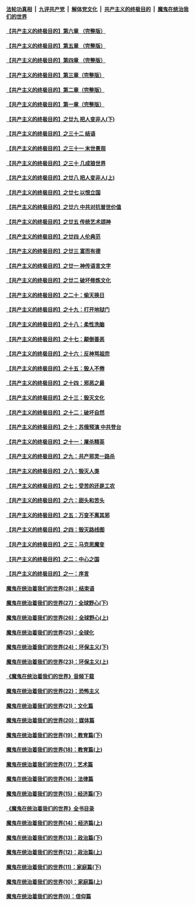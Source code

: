 

####  [法轮功真相](../../../../basic/blob/master/README.md?t=07011431) &nbsp;|&nbsp; [九评共产党](../../../../9ping.md/blob/master/README.md?t=07011431) &nbsp;|&nbsp; [解体党文化](../../../../jtdwh.md/blob/master/README.md?t=07011431)  &nbsp;|&nbsp; [共产主义的终极目的](../../../../gczydzjmd.md/blob/master/README.md?t=07011431) &nbsp;|&nbsp; [魔鬼在统治我们的世界](../../../../mgztzwmdsj.md/blob/master/README.md?t=07011431) 

#### [【共产主义的终极目的】第六章 （完整版）](../pages/nsc422/n11428913.md?t=07011431) 

#### [【共产主义的终极目的】第五章 （完整版）](../pages/nsc422/n11428912.md?t=07011431) 

#### [【共产主义的终极目的】第四章 （完整版）](../pages/nsc422/n11428907.md?t=07011431) 

#### [【共产主义的终极目的】第三章（完整版）](../pages/nsc422/n11428848.md?t=07011431) 

#### [【共产主义的终极目的】第二章（完整版）](../pages/nsc422/n11428831.md?t=07011431) 

#### [【共产主义的终极目的】第一章（完整版）](../pages/nsc422/n11417651.md?t=07011431) 

#### [【共产主义的终极目的】之廿九 把人变非人(下)](../pages/nsc422/n11344140.md?t=07011431) 

#### [【共产主义的终极目的】之三十二 结语](../pages/nsc422/n11360535.md?t=07011431) 

#### [【共产主义的终极目的】之三十一 末世景观](../pages/nsc422/n11351129.md?t=07011431) 

#### [【共产主义的终极目的】之三十 几成狼世界](../pages/nsc422/n11348280.md?t=07011431) 

#### [【共产主义的终极目的】之廿八 把人变非人(上)](../pages/nsc422/n11340492.md?t=07011431) 

#### [【共产主义的终极目的】之廿七 以恨立国](../pages/nsc422/n11336944.md?t=07011431) 

#### [【共产主义的终极目的】之廿六 中共对抗普世价值](../pages/nsc422/n11324785.md?t=07011431) 

#### [【共产主义的终极目的】之廿五 传统艺术颂神](../pages/nsc422/n11296396.md?t=07011431) 

#### [【共产主义的终极目的】之廿四 人伦典范](../pages/nsc422/n11296397.md?t=07011431) 

#### [【共产主义的终极目的】之廿三 富而有德](../pages/nsc422/n11283598.md?t=07011431) 

#### [【共产主义的终极目的】之廿一 神传语言文字](../pages/nsc422/n11263265.md?t=07011431) 

#### [【共产主义的终极目的】之廿二 破坏修炼文化](../pages/nsc422/n11245728.md?t=07011431) 

#### [【共产主义的终极目的】之二十：偷天换日](../pages/nsc422/n11238846.md?t=07011431) 

#### [【共产主义的终极目的】之十九：打开地狱门](../pages/nsc422/n11206376.md?t=07011431) 

#### [【共产主义的终极目的】之十八：柔性洗脑](../pages/nsc422/n11199994.md?t=07011431) 

#### [【共产主义的终极目的】之十七：颠倒善恶](../pages/nsc422/n11179782.md?t=07011431) 

#### [【共产主义的终极目的】之十六：反神骂祖宗](../pages/nsc422/n11166798.md?t=07011431) 

#### [【共产主义的终极目的】之十五：毁人不倦](../pages/nsc422/n11166792.md?t=07011431) 

#### [【共产主义的终极目的】之十四：邪恶之最](../pages/nsc422/n11150249.md?t=07011431) 

#### [【共产主义的终极目的】之十三：毁灭文化](../pages/nsc422/n11135227.md?t=07011431) 

#### [【共产主义的终极目的】之十二：破坏自然](../pages/nsc422/n11135214.md?t=07011431) 

#### [【共产主义的终极目的】之十：苏俄预演 中共登台](../pages/nsc422/n11118424.md?t=07011431) 

#### [【共产主义的终极目的】之十一：屠杀精英](../pages/nsc422/n11118442.md?t=07011431) 

#### [【共产主义的终极目的】之九：共产邪灵一路杀](../pages/nsc422/n11114139.md?t=07011431) 

#### [【共产主义的终极目的】之八：毁灭人类](../pages/nsc422/n11108503.md?t=07011431) 

#### [【共产主义的终极目的】之七：受苦的还是工农](../pages/nsc422/n11101809.md?t=07011431) 

#### [【共产主义的终极目的】之六：甜头和苦头](../pages/nsc422/n11096971.md?t=07011431) 

#### [【共产主义的终极目的】之五：万变不离其邪](../pages/nsc422/n11091285.md?t=07011431) 

#### [【共产主义的终极目的】之四：毁灭路线图](../pages/nsc422/n11086284.md?t=07011431) 

#### [【共产主义的终极目的】之三：马克思魔变](../pages/nsc422/n11061941.md?t=07011431) 

#### [【共产主义的终极目的】之二：中心之国](../pages/nsc422/n11047728.md?t=07011431) 

#### [【共产主义的终极目的】之一：序言](../pages/nsc422/n11086077.md?t=07011431) 

#### [魔鬼在统治着我们的世界(28)：结束语](../pages/nsc422/n10936246.md?t=07011431) 

#### [魔鬼在统治着我们的世界(27)：全球野心(下)](../pages/nsc422/n10928319.md?t=07011431) 

#### [魔鬼在统治着我们的世界(26)：全球野心(上)](../pages/nsc422/n10900318.md?t=07011431) 

#### [魔鬼在统治着我们的世界(25)：全球化](../pages/nsc422/n10788205.md?t=07011431) 

#### [魔鬼在统治着我们的世界(24)：环保主义(下)](../pages/nsc422/n10695307.md?t=07011431) 

#### [魔鬼在统治着我们的世界(23)：环保主义(上)](../pages/nsc422/n10688613.md?t=07011431) 

#### [《魔鬼在统治着我们的世界》音频下载](../pages/nsc422/n10635553.md?t=07011431) 

#### [魔鬼在统治着我们的世界(22)：恐怖主义](../pages/nsc422/n10614727.md?t=07011431) 

#### [魔鬼在统治着我们的世界(21)：文化篇](../pages/nsc422/n10597706.md?t=07011431) 

#### [魔鬼在统治着我们的世界(20)：媒体篇](../pages/nsc422/n10586579.md?t=07011431) 

#### [魔鬼在统治着我们的世界(19)：教育篇(下)](../pages/nsc422/n10564808.md?t=07011431) 

#### [魔鬼在统治着我们的世界(18)：教育篇(上)](../pages/nsc422/n10526970.md?t=07011431) 

#### [魔鬼在统治着我们的世界(17)：艺术篇](../pages/nsc422/n10499093.md?t=07011431) 

#### [魔鬼在统治着我们的世界(16)：法律篇](../pages/nsc422/n10485969.md?t=07011431) 

#### [魔鬼在统治着我们的世界(15)：经济篇(下)](../pages/nsc422/n10469975.md?t=07011431) 

#### [《魔鬼在统治着我们的世界》全书目录](../pages/nsc422/n10464261.md?t=07011431) 

#### [魔鬼在统治着我们的世界(14)：经济篇(上)](../pages/nsc422/n10457370.md?t=07011431) 

#### [魔鬼在统治着我们的世界(13)：政治篇(下)](../pages/nsc422/n10448270.md?t=07011431) 

#### [魔鬼在统治着我们的世界(12)：政治篇(上)](../pages/nsc422/n10444576.md?t=07011431) 

#### [魔鬼在统治着我们的世界(11)：家庭篇(下)](../pages/nsc422/n10440961.md?t=07011431) 

#### [魔鬼在统治着我们的世界(10)：家庭篇(上)](../pages/nsc422/n10435448.md?t=07011431) 

#### [魔鬼在统治着我们的世界(9)：信仰篇](../pages/nsc422/n10432159.md?t=07011431) 

